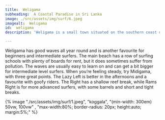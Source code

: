 ```yaml
---
title:  Weligama
subheading:  A Coastal Paradise in Sri Lanka
image: ./src/assets/img/surf/6.jpeg
imagealt:  Weligama
id:  weligama
description: 'Weligama is a small town situated on the southern coast of Sri Lanka, known for its stunning beaches, delectable seafood and rich cultural heritage. '

---
```



Weligama has good waves all year round and is another favourite for beginners and intermediate surfers. The main beach has a row of surfing schools with plenty of boards for rent, but it does sometimes suffer from pollution. The waves are usually easy to learn on and can get a bit bigger for intermediate level surfers. When you’re feeling steady, try Midigama, with three great points. The Lazy Left is better in the afternoons and a favourite with goofy riders. The Right has a shallow reef break, while Rams Right is for more advanced surfers, with some barrels and short and tight breaks. 


{% image "./src/assets/img/surf/1.jpeg", "koggala", "(min-width: 300em) 50vw, 100vw" , "max-width:80%; border-radius: 20px; height:auto; margin:5%;" %}
